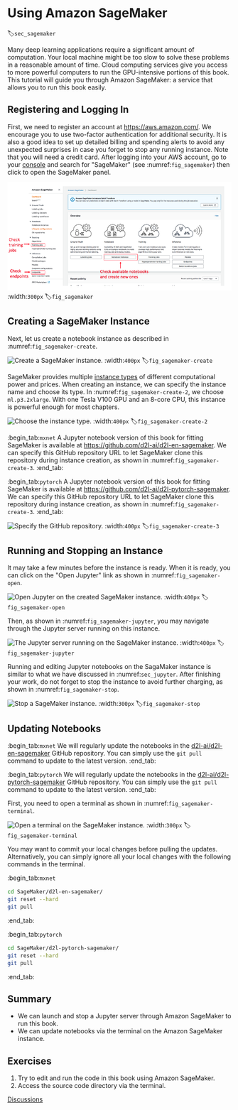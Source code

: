 # Using Amazon SageMaker
:label:`sec_sagemaker`

Many deep learning applications require a significant amount of computation. Your local machine might be too slow to solve these problems in a reasonable amount of time. Cloud computing services give you access to more powerful computers to run the GPU-intensive portions of this book. This tutorial will guide you through Amazon SageMaker: a service that allows you to run this book easily.


## Registering and Logging In

First, we need to register an account at https://aws.amazon.com/. We encourage you to use two-factor authentication for additional security. It is also a good idea to set up detailed billing and spending alerts to avoid any unexpected surprises in case you forget to stop any running instance.
Note that you will need a credit card.
After logging into your AWS account, go to your [console](http://console.aws.amazon.com/) and search for "SageMaker" (see :numref:`fig_sagemaker`) then click to open the SageMaker panel.

![Open the SageMaker panel.](../img/sagemaker.png)
:width:`300px`
:label:`fig_sagemaker`



## Creating a SageMaker Instance

Next, let us create a notebook instance as described in :numref:`fig_sagemaker-create`.

![Create a SageMaker instance.](../img/sagemaker-create.png)
:width:`400px`
:label:`fig_sagemaker-create`

SageMaker provides multiple [instance types](https://aws.amazon.com/sagemaker/pricing/instance-types/) of different computational power and prices.
When creating an instance, we can specify the instance name and choose its type.
In :numref:`fig_sagemaker-create-2`, we choose `ml.p3.2xlarge`. With one Tesla V100 GPU and an 8-core CPU, this instance is powerful enough for most chapters.

![Choose the instance type.](../img/sagemaker-create-2.png)
:width:`400px`
:label:`fig_sagemaker-create-2`

:begin_tab:`mxnet`
A Jupyter notebook version of this book for fitting SageMaker is available at https://github.com/d2l-ai/d2l-en-sagemaker. We can specify this GitHub repository URL to let SageMaker clone this repository during instance creation, as shown in :numref:`fig_sagemaker-create-3`.
:end_tab:

:begin_tab:`pytorch`
A Jupyter notebook version of this book for fitting SageMaker is available at https://github.com/d2l-ai/d2l-pytorch-sagemaker. We can specify this GitHub repository URL to let SageMaker clone this repository during instance creation, as shown in :numref:`fig_sagemaker-create-3`.
:end_tab:

![Specify the GitHub repository.](../img/sagemaker-create-3.png)
:width:`400px`
:label:`fig_sagemaker-create-3`



## Running and Stopping an Instance

It may take a few minutes before the instance is ready.
When it is ready, you can click on the "Open Jupyter" link as shown in :numref:`fig_sagemaker-open`.

![Open Jupyter on the created SageMaker instance.](../img/sagemaker-open.png)
:width:`400px`
:label:`fig_sagemaker-open`

Then, as shown in :numref:`fig_sagemaker-jupyter`, you may navigate through the Jupyter server running on this instance.

![The Jupyter server running on the SageMaker instance.](../img/sagemaker-jupyter.png)
:width:`400px`
:label:`fig_sagemaker-jupyter`

Running and editing Jupyter notebooks on the SagaMaker instance is similar to what we have discussed in :numref:`sec_jupyter`.
After finishing your work, do not forget to stop the instance to avoid further charging, as shown in :numref:`fig_sagemaker-stop`.

![Stop a SageMaker instance.](../img/sagemaker-stop.png)
:width:`300px`
:label:`fig_sagemaker-stop`


## Updating Notebooks

:begin_tab:`mxnet`
We will regularly update the notebooks in the [d2l-ai/d2l-en-sagemaker](https://github.com/d2l-ai/d2l-en-sagemaker) GitHub repository. You can simply use the `git pull` command to update to the latest version.
:end_tab:

:begin_tab:`pytorch`
We will regularly update the notebooks in the [d2l-ai/d2l-pytorch-sagemaker](https://github.com/d2l-ai/d2l-pytorch-sagemaker) GitHub repository. You can simply use the `git pull` command to update to the latest version.
:end_tab:

First, you need to open a terminal as shown in :numref:`fig_sagemaker-terminal`.

![Open a terminal on the SageMaker instance.](../img/sagemaker-terminal.png)
:width:`300px`
:label:`fig_sagemaker-terminal`

You may want to commit your local changes before pulling the updates. Alternatively, you can simply ignore all your local changes with the following commands in the terminal.

:begin_tab:`mxnet`

```bash
cd SageMaker/d2l-en-sagemaker/
git reset --hard
git pull
```


:end_tab:

:begin_tab:`pytorch`

```bash
cd SageMaker/d2l-pytorch-sagemaker/
git reset --hard
git pull
```


:end_tab:

## Summary

* We can launch and stop a Jupyter server through Amazon SageMaker to run this book.
* We can update notebooks via the terminal on the Amazon SageMaker instance.


## Exercises

1. Try to edit and run the code in this book using Amazon SageMaker.
1. Access the source code directory via the terminal.


[Discussions](https://discuss.d2l.ai/t/422)
